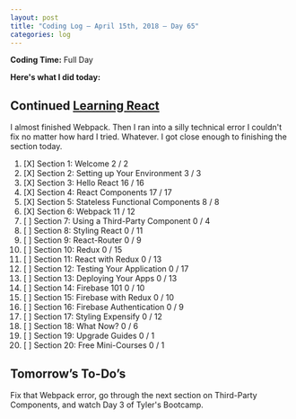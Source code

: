 ```yaml
---
layout: post
title: "Coding Log — April 15th, 2018 — Day 65"
categories: log
---
```


**Coding Time:** Full Day

**Here's what I did today:**

## Continued [Learning React](https://www.udemy.com/react-2nd-edition/)

I almost finished Webpack. Then I ran into a silly technical error I couldn't fix no matter how hard I tried. Whatever. I got close enough to finishing the section today.

1. [X] Section 1: Welcome 2 / 2
2. [X] Section 2: Setting up Your Environment 3 / 3
3. [X] Section 3: Hello React 16 / 16
4. [X] Section 4: React Components 17 / 17
5. [X] Section 5: Stateless Functional Components 8 / 8
6. [X] Section 6: Webpack 11 / 12
7. [ ] Section 7: Using a Third-Party Component 0 / 4
8. [ ] Section 8: Styling React 0 / 11
9. [ ] Section 9: React-Router 0 / 9
10. [ ] Section 10: Redux 0 / 15
11. [ ] Section 11: React with Redux 0 / 13
12. [ ] Section 12: Testing Your Application 0 / 17
13. [ ] Section 13: Deploying Your Apps 0 / 13
14. [ ] Section 14: Firebase 101 0 / 10
15. [ ] Section 15: Firebase with Redux 0 / 10
16. [ ] Section 16: Firebase Authentication 0 / 9
17. [ ] Section 17: Styling Expensify 0 / 12
18. [ ] Section 18: What Now?  0 / 6
19. [ ] Section 19: Upgrade Guides 0 / 1
20. [ ] Section 20: Free Mini-Courses 0 / 1

## Tomorrow’s To-Do’s

Fix that Webpack error, go through the next section on Third-Party Components, and watch Day 3 of Tyler's Bootcamp.